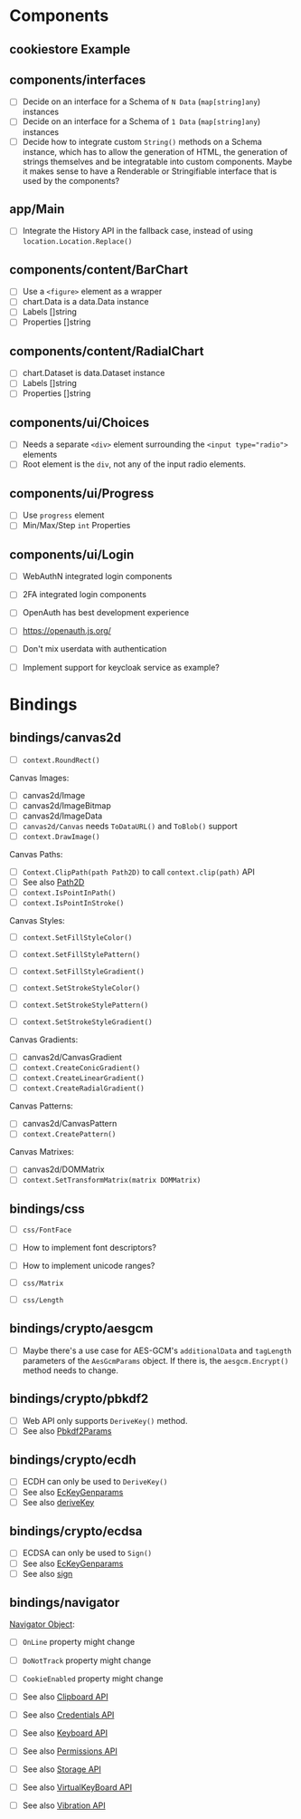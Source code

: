 
# Components

## cookiestore Example

## components/interfaces

- [ ] Decide on an interface for a Schema of `N Data` (`map[string]any`) instances
- [ ] Decide on an interface for a Schema of `1 Data` (`map[string]any`) instances
- [ ] Decide how to integrate custom `String()` methods on a Schema instance, which has to allow
      the generation of HTML, the generation of strings themselves and be integratable into custom
      components. Maybe it makes sense to have a Renderable or Stringifiable interface that is used
      by the components?

## app/Main

- [ ] Integrate the History API in the fallback case, instead of using `location.Location.Replace()`

## components/content/BarChart

- [ ] Use a `<figure>` element as a wrapper
- [ ] chart.Data is a data.Data instance
- [ ] Labels []string
- [ ] Properties []string

## components/content/RadialChart

- [ ] chart.Dataset is data.Dataset instance
- [ ] Labels []string
- [ ] Properties []string

## components/ui/Choices

- [ ] Needs a separate `<div>` element surrounding the `<input type="radio">` elements
- [ ] Root element is the `div`, not any of the input radio elements.

## components/ui/Progress

- [ ] Use `progress` element
- [ ] Min/Max/Step `int` Properties

## components/ui/Login

- [ ] WebAuthN integrated login components
- [ ] 2FA integrated login components
- [ ] OpenAuth has best development experience
- [ ] https://openauth.js.org/
- [ ] Don't mix userdata with authentication
- [ ] Implement support for keycloak service as example?


# Bindings

## bindings/canvas2d

- [ ] `context.RoundRect()`

Canvas Images:

- [ ] canvas2d/Image
- [ ] canvas2d/ImageBitmap
- [ ] canvas2d/ImageData
- [ ] `canvas2d/Canvas` needs `ToDataURL()` and `ToBlob()` support
- [ ] `context.DrawImage()`

Canvas Paths:

- [ ] `Context.ClipPath(path Path2D)` to call `context.clip(path)` API
- [ ] See also [Path2D](https://developer.mozilla.org/en-US/docs/Web/API/Path2D)
- [ ] `context.IsPointInPath()`
- [ ] `context.IsPointInStroke()`

Canvas Styles:

- [ ] `context.SetFillStyleColor()`
- [ ] `context.SetFillStylePattern()`
- [ ] `context.SetFillStyleGradient()`

- [ ] `context.SetStrokeStyleColor()`
- [ ] `context.SetStrokeStylePattern()`
- [ ] `context.SetStrokeStyleGradient()`

Canvas Gradients:

- [ ] canvas2d/CanvasGradient
- [ ] `context.CreateConicGradient()`
- [ ] `context.CreateLinearGradient()`
- [ ] `context.CreateRadialGradient()`

Canvas Patterns:

- [ ] canvas2d/CanvasPattern
- [ ] `context.CreatePattern()`

Canvas Matrixes:

- [ ] canvas2d/DOMMatrix
- [ ] `context.SetTransformMatrix(matrix DOMMatrix)`

## bindings/css

- [ ] `css/FontFace`
- [ ] How to implement font descriptors?
- [ ] How to implement unicode ranges?

- [ ] `css/Matrix`
- [ ] `css/Length`

## bindings/crypto/aesgcm

- [ ] Maybe there's a use case for AES-GCM's `additionalData` and `tagLength` parameters of
      the `AesGcmParams` object. If there is, the `aesgcm.Encrypt()` method needs to change.

## bindings/crypto/pbkdf2

- [ ] Web API only supports `DeriveKey()` method.
- [ ] See also [Pbkdf2Params](https://developer.mozilla.org/en-US/docs/Web/API/Pbkdf2Params)

## bindings/crypto/ecdh

- [ ] ECDH can only be used to `DeriveKey()`
- [ ] See also [EcKeyGenparams](https://developer.mozilla.org/en-US/docs/Web/API/EcKeyGenParams)
- [ ] See also [deriveKey](https://developer.mozilla.org/en-US/docs/Web/API/SubtleCrypto/deriveKey)

## bindings/crypto/ecdsa

- [ ] ECDSA can only be used to `Sign()`
- [ ] See also [EcKeyGenparams](https://developer.mozilla.org/en-US/docs/Web/API/EcKeyGenParams)
- [ ] See also [sign](https://developer.mozilla.org/en-US/docs/Web/API/SubtleCrypto/sign)

## bindings/navigator

[Navigator Object](https://html.spec.whatwg.org/multipage/system-state.html#the-navigator-object):

- [ ] `OnLine` property might change
- [ ] `DoNotTrack` property might change
- [ ] `CookieEnabled` property might change
- [ ] See also [Clipboard API](https://developer.mozilla.org/en-US/docs/Web/API/Navigator/clipboard)
- [ ] See also [Credentials API](https://developer.mozilla.org/en-US/docs/Web/API/Navigator/credentials)
- [ ] See also [Keyboard API](https://developer.mozilla.org/en-US/docs/Web/API/Navigator/keyboard)
- [ ] See also [Permissions API](https://developer.mozilla.org/en-US/docs/Web/API/Navigator/permissions)
- [ ] See also [Storage API](https://developer.mozilla.org/en-US/docs/Web/API/Navigator/storage)
- [ ] See also [VirtualKeyBoard API](https://developer.mozilla.org/en-US/docs/Web/API/Navigator/virtualKeyboard)
- [ ] See also [Vibration API](https://developer.mozilla.org/en-US/docs/Web/API/Navigator/vibrate)

